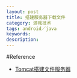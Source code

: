 ```yaml
---
layout: post
title: 搭建服务器下载文件
category: 游戏技术
tags: android／java
keywords: 
description: 
---
```



#Reference
* [Tomcat搭建文件服务器](http://blog.csdn.net/yin_jw/article/details/43524659)